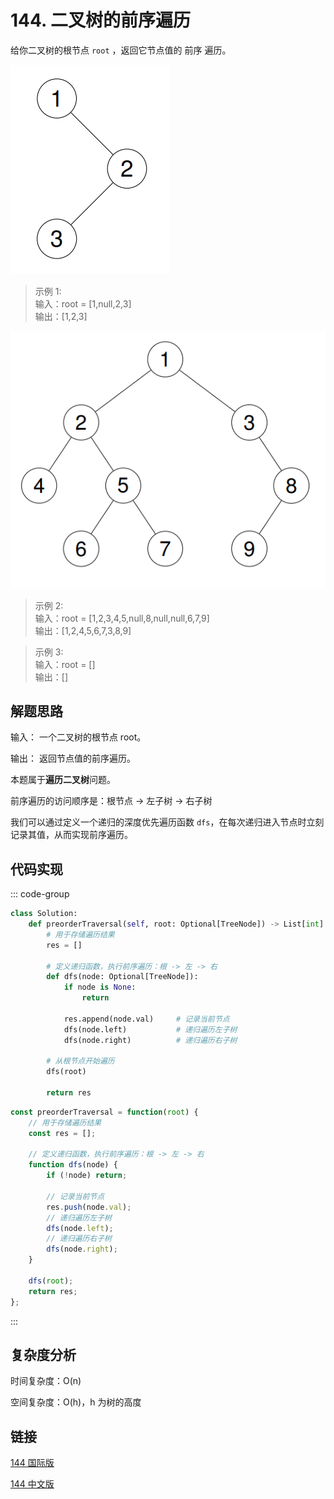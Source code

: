 # 144. 二叉树的前序遍历 <Badge type="tip" text="Easy" />

给你二叉树的根节点 `root` ，返回它节点值的 前序 遍历。

![144-1](./assets/144-1.png)

>示例 1:  
输入：root = [1,null,2,3]  
输出：[1,2,3]

![144-2](./assets/144-2.png)

>示例 2:  
输入：root = [1,2,3,4,5,null,8,null,null,6,7,9]  
输出：[1,2,4,5,6,7,3,8,9]

>示例 3:  
输入：root = []  
输出：[]

## 解题思路

输入： 一个二叉树的根节点 root。

输出： 返回节点值的前序遍历。

本题属于**遍历二叉树**问题。

前序遍历的访问顺序是：根节点 → 左子树 → 右子树

我们可以通过定义一个递归的深度优先遍历函数 `dfs`，在每次递归进入节点时立刻记录其值，从而实现前序遍历。

## 代码实现

::: code-group

```python
class Solution:
    def preorderTraversal(self, root: Optional[TreeNode]) -> List[int]:
        # 用于存储遍历结果
        res = []

        # 定义递归函数，执行前序遍历：根 -> 左 -> 右
        def dfs(node: Optional[TreeNode]):
            if node is None:
                return

            res.append(node.val)     # 记录当前节点
            dfs(node.left)           # 递归遍历左子树
            dfs(node.right)          # 递归遍历右子树

        # 从根节点开始遍历
        dfs(root)

        return res
```

```javascript
const preorderTraversal = function(root) {
    // 用于存储遍历结果
    const res = [];

    // 定义递归函数，执行前序遍历：根 -> 左 -> 右
    function dfs(node) {
        if (!node) return;

        // 记录当前节点
        res.push(node.val);
        // 递归遍历左子树
        dfs(node.left);
        // 递归遍历右子树
        dfs(node.right);
    }

    dfs(root);
    return res;
};
```

:::

## 复杂度分析

时间复杂度：O(n)

空间复杂度：O(h)，h 为树的高度

## 链接

[144 国际版](https://leetcode.com/problems/binary-tree-preorder-traversal/description/)

[144 中文版](https://leetcode.cn/problems/binary-tree-preorder-traversal/description/)
